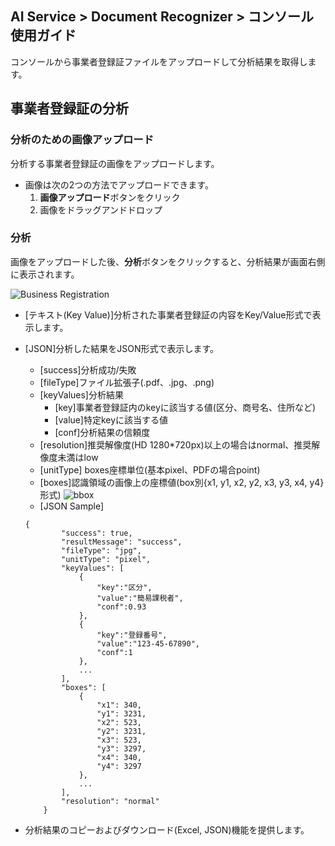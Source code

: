## AI Service > Document Recognizer > コンソール使用ガイド

コンソールから事業者登録証ファイルをアップロードして分析結果を取得します。


## 事業者登録証の分析


### 分析のための画像アップロード

分析する事業者登録証の画像をアップロードします。

- 画像は次の2つの方法でアップロードできます。
    1. **画像アップロード**ボタンをクリック
    2. 画像をドラッグアンドドロップ

### 分析

画像をアップロードした後、**分析**ボタンをクリックすると、分析結果が画面右側に表示されます。

![Business Registration](http://static.toastoven.net/prod_document_ocr/business_ocr_console_ja.png)

* [テキスト(Key Value)]分析された事業者登録証の内容をKey/Value形式で表示します。
* [JSON]分析した結果をJSON形式で表示します。
    * [success]分析成功/失敗
    * [fileType]ファイル拡張子(.pdf、.jpg、.png)
    * [keyValues]分析結果
        * [key]事業者登録証内のkeyに該当する値(区分、商号名、住所など)
        * [value]特定keyに該当する値
        * [conf]分析結果の信頼度
    * [resolution]推奨解像度(HD 1280*720px)以上の場合はnormal、推奨解像度未満はlow
    * [unitType] boxes座標単位(基本pixel、PDFの場合point)
    * [boxes]認識領域の画像上の座標値(box別{x1, y1, x2, y2, x3, y3, x4, y4}形式)
![bbox](http://static.toastoven.net/prod_document_ocr/bbox.png)
    * [JSON Sample]
    ```
    {
            "success": true,
            "resultMessage": "success",
            "fileType": "jpg",
            "unitType": "pixel",
            "keyValues": [
                {
                    "key":"区分",
                    "value":"簡易課税者",
                    "conf":0.93
                },
                {
                    "key":"登録番号",
                    "value":"123-45-67890",
                    "conf":1
                },
                ...
            ],
            "boxes": [
                {
                    "x1": 340,
                    "y1": 3231,
                    "x2": 523,
                    "y2": 3231,
                    "x3": 523,
                    "y3": 3297,
                    "x4": 340,
                    "y4": 3297
                },
                ...
            ],
            "resolution": "normal"
        }
    ```
  
* 分析結果のコピーおよびダウンロード(Excel, JSON)機能を提供します。
